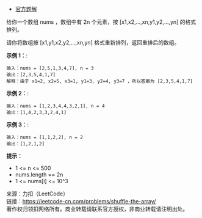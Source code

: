* [官方题解](https://leetcode-cn.com/problems/shuffle-the-array/solution/kong-jian-fu-za-du-wei-o1-de-liang-chong-jie-fa-by/)

给你一个数组 nums ，数组中有 2n 个元素，按 [x1,x2,...,xn,y1,y2,...,yn] 的格式排列。

请你将数组按 [x1,y1,x2,y2,...,xn,yn] 格式重新排列，返回重排后的数组。


**示例 1：**:<br>
```
输入：nums = [2,5,1,3,4,7], n = 3
输出：[2,3,5,4,1,7] 
解释：由于 x1=2, x2=5, x3=1, y1=3, y2=4, y3=7 ，所以答案为 [2,3,5,4,1,7]
```

**示例 2：**:<br>

```
输入：nums = [1,2,3,4,4,3,2,1], n = 4
输出：[1,4,2,3,3,2,4,1]
```

**示例 3：**:<br>

```
输入：nums = [1,1,2,2], n = 2
输出：[1,2,1,2]
```

**提示：** <br>
* 1 <= n <= 500
* nums.length == 2n
* 1 <= nums[i] <= 10^3


来源：力扣（LeetCode）<br>
链接：https://leetcode-cn.com/problems/shuffle-the-array/ <br>
著作权归领扣网络所有。商业转载请联系官方授权，非商业转载请注明出处。<br>